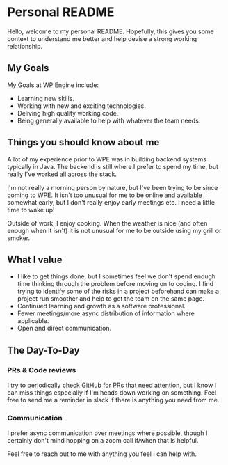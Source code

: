 # Personal README
Hello, welcome to my personal README. Hopefully, this gives you some context to understand me better and help devise a strong working relationship.

## My Goals

My Goals at WP Engine include:
- Learning new skills.
- Working with new and exciting technologies.
- Deliving high quality working code.
- Being generally available to help with whatever the team needs.

## Things you should know about me
A lot of my experience prior to WPE was in building backend systems typically in Java. The backend is still where I prefer to spend my time, but really I've
worked all across the stack.

I'm not really a morning person by nature, but I've been trying to be since coming to WPE. It isn't too unusual for me to be online and available
somewhat early, but I don't really enjoy early meetings etc. I need a little time to wake up!

Outside of work, I enjoy cooking. When the weather is nice (and often enough when it isn't) it is not unusual for me to be outside using my grill or smoker.

## What I value
- I like to get things done, but I sometimes feel we don't spend enough time thinking through the problem before moving on to coding. I find trying to 
identify some of the risks in a project beforehand can make a project run smoother and help to get the team on the same page.
- Continued learning and growth as a software professional.
- Fewer meetings/more async distribution of information where applicable.
- Open and direct communication.

## The Day-To-Day

### PRs & Code reviews
I try to periodically check GitHub for PRs that need attention, but I know I can miss things especially if I'm heads down working on something. Feel free
to send me a reminder in slack if there is anything you need from me.

### Communication
I prefer async communication over meetings where possible, though I certainly don't mind hopping on a zoom call if/when that is helpful. 

Feel free to reach out to me with anything you feel I can help with.
